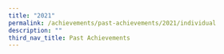 ```yaml
---
title: "2021"
permalink: /achievements/past-achievements/2021/individual
description: ""
third_nav_title: Past Achievements
---
```


